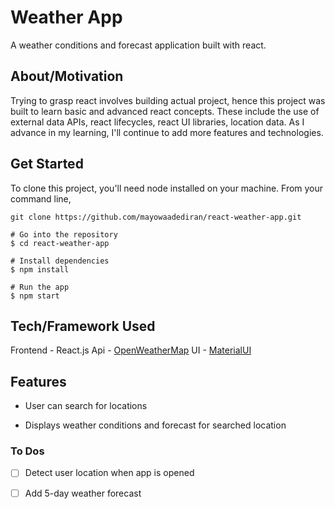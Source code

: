 # Weather App

A weather conditions and forecast application built with react.

## About/Motivation

Trying to grasp react involves building actual project, hence this project was built to learn basic and advanced react concepts. These include the use of external data APIs, react lifecycles, react UI libraries, location data. As I advance in my learning, I'll continue to add more features and technologies.

## Get Started

To clone this project, you'll need node installed on your machine. From your command line,

```# Clone repository
git clone https://github.com/mayowaadediran/react-weather-app.git

# Go into the repository
$ cd react-weather-app

# Install dependencies
$ npm install

# Run the app
$ npm start
```

## Tech/Framework Used

Frontend - React.js
Api - [OpenWeatherMap](https://openweathermap.org/api)
UI - [MaterialUI](https://material-ui.com/)

## Features

- User can search for locations

- Displays weather conditions and forecast for searched location

### To Dos

- [ ] Detect user location when app is opened

- [ ] Add 5-day weather forecast

